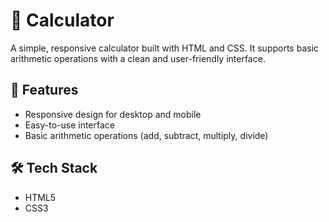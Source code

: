 # 🧮 Calculator

A simple, responsive calculator built with HTML and CSS. It supports basic arithmetic operations with a clean and user-friendly interface.

## 🚀 Features

- Responsive design for desktop and mobile
- Easy-to-use interface
- Basic arithmetic operations (add, subtract, multiply, divide)

## 🛠️ Tech Stack

- HTML5
- CSS3

